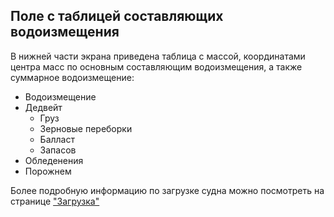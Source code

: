 ## Поле с таблицей составляющих водоизмещения
В нижней части экрана приведена таблица с массой, координатами центра масс  по основным составляющим водоизмещения, а также суммарное водоизмещение:
- Водоизмещение
- Дедвейт
  - Груз
  - Зерновые переборки
  - Балласт
  - Запасов
- Обледенения
- Порожнем

Более подробную информацию по загрузке судна можно посмотреть на странице ["Загрузка"](/docs/user-guide/ru/part05_loading/part05_loading.md)
